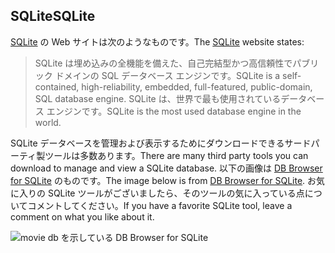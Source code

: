 ## <a name="sqlite"></a><span data-ttu-id="1dcdb-101">SQLite</span><span class="sxs-lookup"><span data-stu-id="1dcdb-101">SQLite</span></span>

<span data-ttu-id="1dcdb-102">[SQLite](https://www.sqlite.org/) の Web サイトは次のようなものです。</span><span class="sxs-lookup"><span data-stu-id="1dcdb-102">The [SQLite](https://www.sqlite.org/) website states:</span></span>

> <span data-ttu-id="1dcdb-103">SQLite は埋め込みの全機能を備えた、自己完結型かつ高信頼性でパブリック ドメインの SQL データベース エンジンです。</span><span class="sxs-lookup"><span data-stu-id="1dcdb-103">SQLite is a self-contained, high-reliability, embedded, full-featured, public-domain, SQL database engine.</span></span> <span data-ttu-id="1dcdb-104">SQLite は、世界で最も使用されているデータベース エンジンです。</span><span class="sxs-lookup"><span data-stu-id="1dcdb-104">SQLite is the most used database engine in the world.</span></span>

<span data-ttu-id="1dcdb-105">SQLite データベースを管理および表示するためにダウンロードできるサードパーティ製ツールは多数あります。</span><span class="sxs-lookup"><span data-stu-id="1dcdb-105">There are many third party tools you can download to manage and view a SQLite database.</span></span> <span data-ttu-id="1dcdb-106">以下の画像は [DB Browser for SQLite](http://sqlitebrowser.org/) のものです。</span><span class="sxs-lookup"><span data-stu-id="1dcdb-106">The image below is from [DB Browser for SQLite](http://sqlitebrowser.org/).</span></span> <span data-ttu-id="1dcdb-107">お気に入りの SQLite ツールがございましたら、そのツールの気に入っている点についてコメントしてください。</span><span class="sxs-lookup"><span data-stu-id="1dcdb-107">If you have a favorite SQLite tool, leave a comment on what you like about it.</span></span>

![movie db を示している DB Browser for SQLite](~/tutorials/first-mvc-app-xplat/working-with-sql/_static/dbb.png)

